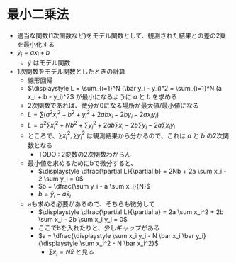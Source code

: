 # 最小二乗法

- 適当な関数(1次関数など)をモデル関数として、観測された結果との差の2乗を最小化する
- $\bar y_i = a x_i + b$
  - $\bar y$ はモデル関数
- 1次関数をモデル関数としたときの計算
  - 線形回帰
  - $\displaystyle L = \sum_{i=1}^N (\bar y_i - y_i)^2 = \sum_{i=1}^N (a x_i + b - y_i)^2$ が最小になるように $a$ と $b$ を求める
  - 2次関数であれば、微分が0になる場所が最大値/最小値になる
  - $\displaystyle L = \sum (a^2 x_i^2 + b^2 + y_i^2 + 2 a b x_i - 2 b y_i - 2 a x_i y_i)$
  - $\displaystyle L = a^2 \sum x_i^2 + N b^2 + \sum y_i^2 + 2ab \sum x_i - 2b \sum y_i - 2a \sum x_i y_i$
  - ところで、$\sum x_i^2, \sum y_i^2$ は観測結果から分かるので、これは $a$ と $b$ の2次関数となる
    - TODO : 2変数の2次関数わからん
  - 最小値を求めるためにbで微分すると、
    - $\displaystyle \dfrac{\partial L}{\partial b} = 2Nb + 2a \sum x_i - 2 \sum y_i = 0$
    - $b = \dfrac{\sum y_i - a \sum x_i}{N}$
    - $b = \bar y_i - a \bar x_i$
  - aも求める必要があるので、そちらも微分して
    - $\displaystyle  \dfrac{\partial L}{\partial a} = 2a \sum x_i^2 + 2b \sum x_i - 2b \sum x_i y_i = 0$
    - ここでbを入れたりと、少しギャップがある
    - $a = \dfrac{\displaystyle \sum x_i y_i - N \bar x_i \bar y_i}{\displaystyle \sum x_i^2 - N \bar x_i^2}$
      - $\sum x_i = N \bar x$ と見る
